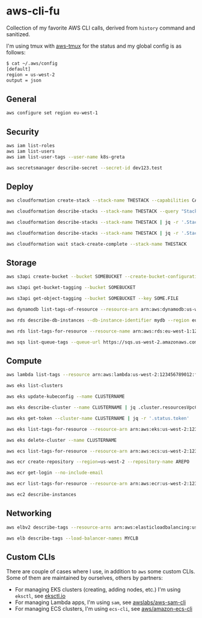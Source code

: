 # aws-cli-fu
Collection of my favorite AWS CLI calls, derived from `history` command and sanitized.

I'm using tmux with [aws-tmux](https://github.com/mhausenblas/aws-tmux) for the status and my global config is as follows:

```sh
$ cat ~/.aws/config
[default]
region = us-west-2
output = json
```

## General

```sh
aws configure set region eu-west-1
```

## Security

```sh
aws iam list-roles
aws iam list-users
aws iam list-user-tags --user-name k8s-greta
```

```sh
aws secretsmanager describe-secret --secret-id dev123.test
```

## Deploy

```sh
aws cloudformation create-stack --stack-name THESTACK --capabilities CAPABILITY_IAM --template-body file://amazon-eks-nodegroup-role.yaml --region us-west-2

aws cloudformation describe-stacks --stack-name THESTACK --query "Stacks[0].Outputs[?OutputKey=='TheAPIEndpoint'].OutputValue" --output text

aws cloudformation describe-stacks --stack-name THESTACK | jq -r '.Stacks[0].Outputs' | jq -c '.[] | select( .OutputKey == "SubnetIds" )' | jq -r '.OutputValue'

aws cloudformation describe-stacks --stack-name THESTACK | jq -r '.Stacks[0].Outputs' | jq -c '.[] | select( .OutputKey == "SubnetsPublic" )' | jq -r '.OutputValue' | sed "s/,/\\\,/g"

aws cloudformation wait stack-create-complete --stack-name THESTACK
```

## Storage

```sh
aws s3api create-bucket --bucket SOMEBUCKET --create-bucket-configuration LocationConstraint=$(aws configure get region) --region $(aws configure get region)

aws s3api get-bucket-tagging --bucket SOMEBUCKET

aws s3api get-object-tagging --bucket SOMEBUCKET --key SOME.FILE
```

```sh
aws dynamodb list-tags-of-resource --resource-arn arn:aws:dynamodb:us-west-2:123456789012:table/Music
```

```sh
aws rds describe-db-instances --db-instance-identifier mydb --region eu-west-1 | grep some

aws rds list-tags-for-resource --resource-name arn:aws:rds:eu-west-1:123456789012:db:mydb
```

```sh
aws sqs list-queue-tags --queue-url https://sqs.us-west-2.amazonaws.com/123456789012/myqueue
```

## Compute

```sh
aws lambda list-tags --resource arn:aws:lambda:us-west-2:123456789012:function:nasewebhook-PodsFunc-123456789
```

```sh
aws eks list-clusters

aws eks update-kubeconfig --name CLUSTERNAME

aws eks describe-cluster --name CLUSTERNAME | jq .cluster.resourcesVpcConfig.subnetIds

aws eks get-token --cluster-name CLUSTERNAME | jq -r '.status.token'

aws eks list-tags-for-resource --resource-arn arn:aws:eks:us-west-2:123456789102:cluster/CLUSTERNAME

aws eks delete-cluster --name CLUSTERNAME

```

```sh
aws ecs list-tags-for-resource --resource-arn arn:aws:ecs:us-west-2:123456789102:task-definition/nginx:1
```

```sh
aws ecr create-repository --region=us-west-2 --repository-name AREPO

aws ecr get-login --no-include-email

aws ecr list-tags-for-resource --resource-arn arn:aws:ecr:us-west-2:123456789012:repository/AREPO
```

```sh
aws ec2 describe-instances
```

## Networking

```sh
aws elbv2 describe-tags --resource-arns arn:aws:elasticloadbalancing:us-west-2:123456789012:loadbalancer/app/MYALB/123456789

aws elb describe-tags --load-balancer-names MYCLB
```

## Custom CLIs

There are couple of cases where I use, in addition to `aws` some custom CLIs. Some of them are maintained by ourselves, others by partners:

- For managing EKS clusters (creating, adding nodes, etc.) I'm using `eksctl`, see [eksctl.io](https://eksctl.io/)
- For managing Lambda apps, I'm using `sam`, see [awslabs/aws-sam-cli](https://github.com/awslabs/aws-sam-cli)
- For managing ECS clusters, I'm using  `ecs-cli`, see [aws/amazon-ecs-cli](https://github.com/aws/amazon-ecs-cli)


